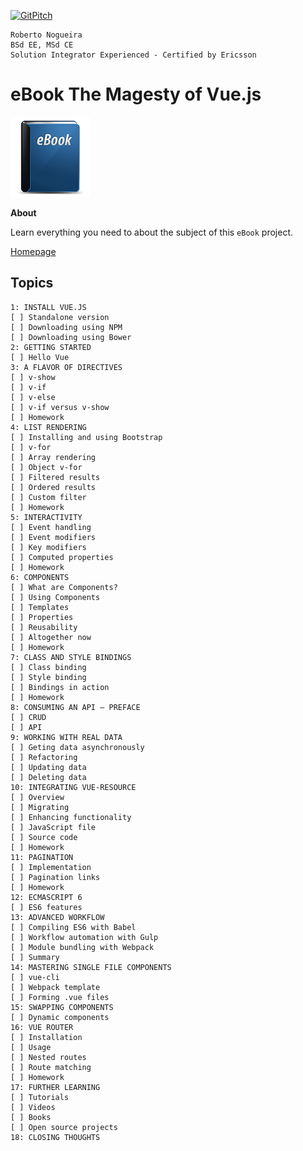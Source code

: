 [![GitPitch](https://gitpitch.com/assets/badge.svg)](https://gitpitch.com/enogrob/ebook-project/master)
```
Roberto Nogueira  
BSd EE, MSd CE
Solution Integrator Experienced - Certified by Ericsson
```
# eBook The Magesty of Vue.js

![ebook image](assets/ebook.png)

**About**

Learn everything you need to about the subject of this `eBook` project.

[Homepage](https://www.packtpub.com/web-development/majesty-vuejs)

## Topics
```
1: INSTALL VUE.JS
[ ] Standalone version
[ ] Downloading using NPM
[ ] Downloading using Bower
2: GETTING STARTED
[ ] Hello Vue
3: A FLAVOR OF DIRECTIVES
[ ] v-show
[ ] v-if
[ ] v-else
[ ] v-if versus v-show
[ ] Homework
4: LIST RENDERING
[ ] Installing and using Bootstrap
[ ] v-for
[ ] Array rendering
[ ] Object v-for
[ ] Filtered results
[ ] Ordered results
[ ] Custom filter
[ ] Homework
5: INTERACTIVITY
[ ] Event handling
[ ] Event modifiers
[ ] Key modifiers
[ ] Computed properties
[ ] Homework
6: COMPONENTS
[ ] What are Components?
[ ] Using Components
[ ] Templates
[ ] Properties
[ ] Reusability
[ ] Altogether now
[ ] Homework
7: CLASS AND STYLE BINDINGS
[ ] Class binding
[ ] Style binding
[ ] Bindings in action
[ ] Homework
8: CONSUMING AN API – PREFACE
[ ] CRUD
[ ] API
9: WORKING WITH REAL DATA
[ ] Geting data asynchronously
[ ] Refactoring
[ ] Updating data
[ ] Deleting data
10: INTEGRATING VUE-RESOURCE
[ ] Overview
[ ] Migrating
[ ] Enhancing functionality
[ ] JavaScript file
[ ] Source code
[ ] Homework
11: PAGINATION
[ ] Implementation
[ ] Pagination links
[ ] Homework
12: ECMASCRIPT 6
[ ] ES6 features
13: ADVANCED WORKFLOW
[ ] Compiling ES6 with Babel
[ ] Workflow automation with Gulp
[ ] Module bundling with Webpack
[ ] Summary
14: MASTERING SINGLE FILE COMPONENTS
[ ] vue-cli
[ ] Webpack template
[ ] Forming .vue files
15: SWAPPING COMPONENTS
[ ] Dynamic components
16: VUE ROUTER
[ ] Installation
[ ] Usage
[ ] Nested routes
[ ] Route matching
[ ] Homework
17: FURTHER LEARNING
[ ] Tutorials
[ ] Videos
[ ] Books
[ ] Open source projects
18: CLOSING THOUGHTS
```
